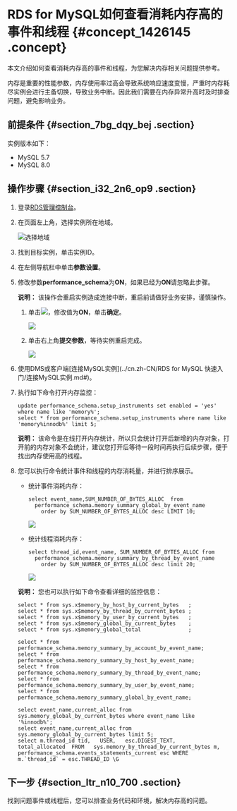 # RDS for MySQL如何查看消耗内存高的事件和线程 {#concept_1426145 .concept}

本文介绍如何查看消耗内存高的事件和线程，为您解决内存相关问题提供参考。

内存是重要的性能参数，内存使用率过高会导致系统响应速度变慢，严重时内存耗尽实例会进行主备切换，导致业务中断。因此我们需要在内存异常升高时及时排查问题，避免影响业务。

## 前提条件 {#section_7bg_dqy_bej .section}

实例版本如下：

-   MySQL 5.7
-   MySQL 8.0

## 操作步骤 {#section_i32_2n6_op9 .section}

1.  登录[RDS管理控制台](https://rds.console.aliyun.com/)。
2.  在页面左上角，选择实例所在地域。

    ![选择地域](http://static-aliyun-doc.oss-cn-hangzhou.aliyuncs.com/assets/img/7814/156471003936543_zh-CN.png)

3.  找到目标实例，单击实例ID。
4.  在左侧导航栏中单击**参数设置**。
5.  修改参数**performance\_schema**为**ON**，如果已经为**ON**请忽略此步骤。

    **说明：** 该操作会重启实例造成连接中断，重启前请做好业务安排，谨慎操作。

    1.  单击![](http://static-aliyun-doc.oss-cn-hangzhou.aliyuncs.com/assets/img/1135180/156471003953730_zh-CN.png)，修改值为**ON**，单击**确定**。

        ![](http://static-aliyun-doc.oss-cn-hangzhou.aliyuncs.com/assets/img/1135180/156471003953729_zh-CN.png)

    2.  单击右上角**提交参数**，等待实例重启完成。

        ![](http://static-aliyun-doc.oss-cn-hangzhou.aliyuncs.com/assets/img/1135180/156471003953732_zh-CN.png)

6.  使用DMS或客户端[连接MySQL实例](../cn.zh-CN/RDS for MySQL 快速入门/连接MySQL实例.md#)。
7.  执行如下命令打开内存监控：

    ``` {#codeblock_tb4_8hk_sct}
    update performance_schema.setup_instruments set enabled = 'yes' where name like 'memory%';
    select * from performance_schema.setup_instruments where name like 'memory%innodb%' limit 5;
    ```

    **说明：** 该命令是在线打开内存统计，所以只会统计打开后新增的内存对象，打开前的内存对象不会统计，建议您打开后等待一段时间再执行后续步骤，便于找出内存使用高的线程。

8.  您可以执行命令统计事件和线程的内存消耗量，并进行排序展示。

    -   统计事件消耗内存：

        ``` {#codeblock_4rc_s3n_zfe}
        select event_name,SUM_NUMBER_OF_BYTES_ALLOC  from 
          performance_schema.memory_summary_global_by_event_name 
            order by SUM_NUMBER_OF_BYTES_ALLOC desc LIMIT 10;
        ```

        ![](http://static-aliyun-doc.oss-cn-hangzhou.aliyuncs.com/assets/img/1135180/156471003953733_zh-CN.png)

    -   统计线程消耗内存：

        ``` {#codeblock_tjc_iws_wx1}
        select thread_id,event_name, SUM_NUMBER_OF_BYTES_ALLOC from 
          performance_schema.memory_summary_by_thread_by_event_name 
            order by SUM_NUMBER_OF_BYTES_ALLOC desc limit 20;
        ```

        ![](http://static-aliyun-doc.oss-cn-hangzhou.aliyuncs.com/assets/img/1135180/156471004053734_zh-CN.png)

    **说明：** 您也可以执行如下命令查看详细的监控信息：

    ``` {#codeblock_hkp_2z9_7bd}
    select * from sys.x$memory_by_host_by_current_bytes   ;
    select * from sys.x$memory_by_thread_by_current_bytes ;
    select * from sys.x$memory_by_user_by_current_bytes   ;
    select * from sys.x$memory_global_by_current_bytes    ;
    select * from sys.x$memory_global_total               ;
    
    select * from performance_schema.memory_summary_by_account_by_event_name;
    select * from performance_schema.memory_summary_by_host_by_event_name;
    select * from performance_schema.memory_summary_by_thread_by_event_name;
    select * from performance_schema.memory_summary_by_user_by_event_name;
    select * from performance_schema.memory_summary_global_by_event_name;
    
    select event_name,current_alloc from sys.memory_global_by_current_bytes where event_name like '%innodb%';
    select event_name,current_alloc from sys.memory_global_by_current_bytes limit 5;
    select m.thread_id tid,   USER,   esc.DIGEST_TEXT,   total_allocated  FROM   sys.memory_by_thread_by_current_bytes m,   performance_schema.events_statements_current esc WHERE m.`thread_id` = esc.THREAD_ID \G
    ```


## 下一步 {#section_ltr_n10_700 .section}

找到问题事件或线程后，您可以排查业务代码和环境，解决内存高的问题。

